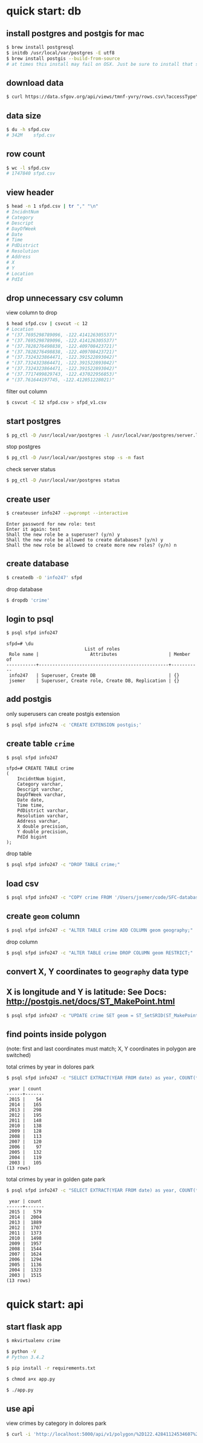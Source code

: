 # quick start: db
## install postgres and postgis for mac
```bash
$ brew install postgresql
$ initdb /usr/local/var/postgres -E utf8
$ brew install postgis --build-from-source
# at times this install may fail on OSX. Just be sure to install that specific dependency manually.
```
## download data
```bash
$ curl https://data.sfgov.org/api/views/tmnf-yvry/rows.csv\?accessType\=DOWNLOAD > sfpd.csv
```
## data size
```bash
$ du -h sfpd.csv
# 342M    sfpd.csv
```
## row count
```bash
$ wc -l sfpd.csv
# 1747840 sfpd.csv
```
## view header
```bash
$ head -n 1 sfpd.csv | tr "," "\n"
# IncidntNum
# Category
# Descript
# DayOfWeek
# Date
# Time
# PdDistrict
# Resolution
# Address
# X
# Y
# Location
# PdId
```
## drop unnecessary csv column
view column to drop
```bash
$ head sfpd.csv | csvcut -c 12
# Location
# "(37.7695298789096, -122.414126305537)"
# "(37.7695298789096, -122.414126305537)"
# "(37.7828276498838, -122.409708423721)"
# "(37.7828276498838, -122.409708423721)"
# "(37.7324323864471, -122.391522893042)"
# "(37.7324323864471, -122.391522893042)"
# "(37.7324323864471, -122.391522893042)"
# "(37.7717499829743, -122.437022956853)"
# "(37.761644197745, -122.412051228021)"
```
filter out column
```bash
$ csvcut -C 12 sfpd.csv > sfpd_v1.csv
```
## start postgres
```bash
$ pg_ctl -D /usr/local/var/postgres -l /usr/local/var/postgres/server.log start
```

stop postgres
```bash
$ pg_ctl -D /usr/local/var/postgres stop -s -m fast
```
check server status
```bash
$ pg_ctl -D /usr/local/var/postgres status
```
## create user
```bash
$ createuser info247 --pwprompt --interactive
```
```
Enter password for new role: test
Enter it again: test
Shall the new role be a superuser? (y/n) y
Shall the new role be allowed to create databases? (y/n) y
Shall the new role be allowed to create more new roles? (y/n) n
```
## create database
```bash
$ createdb -O 'info247' sfpd
```

drop database
```bash
$ dropdb 'crime'
```
## login to psql
```bash
$ psql sfpd info247
```
```
sfpd=# \du
                             List of roles
 Role name |                   Attributes                   | Member of
-----------+------------------------------------------------+-----------
 info247   | Superuser, Create DB                           | {}
 jsemer    | Superuser, Create role, Create DB, Replication | {}
```

## add postgis
only superusers can create postgis extension
```bash
$ psql sfpd info274 -c 'CREATE EXTENSION postgis;'
```
## create table `crime`
```bash
$ psql sfpd info247
```
```
sfpd=# CREATE TABLE crime
(
	IncidntNum bigint,
	Category varchar,
	Descript varchar,
	DayOfWeek varchar,
	Date date,
	Time time,
	PdDistrict varchar,
	Resolution varchar,
	Address varchar,
	X double precision,
	Y double precision,
	PdId bigint
);
```
drop table
```bash
$ psql sfpd info247 -c "DROP TABLE crime;"
```
## load csv
```bash
$ psql sfpd info247 -c "COPY crime FROM '/Users/jsemer/code/SFC-database/sfpd_v1.csv' WITH DELIMITER ',' CSV HEADER;"
```
## create `geom` column
```bash
$ psql sfpd info247 -c "ALTER TABLE crime ADD COLUMN geom geography;"
```
drop column
```bash
$ psql sfpd info247 -c "ALTER TABLE crime DROP COLUMN geom RESTRICT;"
```
## convert X, Y coordinates to `geography` data type
## X is longitude and Y is latitude: See Docs: http://postgis.net/docs/ST_MakePoint.html
```bash
$ psql sfpd info247 -c "UPDATE crime SET geom = ST_SetSRID(ST_MakePoint(X, Y), 4326)::geography;"
```
## find points inside polygon
(note: first and last coordinates must match; X, Y coordinates in polygon are switched)

total crimes by year in dolores park
```bash
$ psql sfpd info247 -c "SELECT EXTRACT(YEAR FROM date) as year, COUNT(*) FROM crime WHERE ST_Intersects(geom, ST_PolygonFromText('POLYGON((-122.42843270301817 37.761266519836255,-122.42615818977356 37.76139374803265,-122.42584705352783 37.75822994194451,-122.42810010910034 37.75808574380483,-122.42843270301817 37.761266519836255))', 4326)) GROUP BY year ORDER BY year DESC;"
```
```
 year | count
------+-------
 2015 |    54
 2014 |   165
 2013 |   298
 2012 |   195
 2011 |   148
 2010 |   138
 2009 |   128
 2008 |   113
 2007 |   120
 2006 |    97
 2005 |   132
 2004 |   119
 2003 |   105
(13 rows)
```
total crimes by year in golden gate park
```bash
$ psql sfpd info247 -c "SELECT EXTRACT(YEAR FROM date) as year, COUNT(*) FROM crime WHERE ST_Intersects(geom, ST_PolygonFromText('POLYGON((-122.51103401184083 37.771393199665255, -122.46597290039062 37.77356423357254, -122.45455741882324 37.774785412131244, -122.45301246643065 37.76637243960179, -122.45738983154297 37.76589748519095, -122.45867729187012 37.7662367386528, -122.51026153564452 37.7641333421029, -122.51103401184083 37.771393199665255))', 4326)) GROUP BY year ORDER BY year DESC;"
```
```
 year | count
------+-------
 2015 |   579
 2014 |  2004
 2013 |  1889
 2012 |  1707
 2011 |  1373
 2010 |  1498
 2009 |  1957
 2008 |  1544
 2007 |  1624
 2006 |  1294
 2005 |  1136
 2004 |  1323
 2003 |  1515
(13 rows)
```

# quick start: api
## start flask app
```bash
$ mkvirtualenv crime

$ python -V
# Python 3.4.2

$ pip install -r requirements.txt

$ chmod a+x app.py

$ ./app.py
```
## use api
view crimes by category in dolores park
```bash
$ curl -i 'http://localhost:5000/api/v1/polygon/%2D122.42841124534607%2037.76128348360843%2C%2D122.42810010910034%2037.7580942260561%2C%2D122.42584705352783%2037.75822145970878%2C%2D122.42613673210143%2037.76141071177564%2C%2D122.42841124534607%2037.76128348360843'
```
